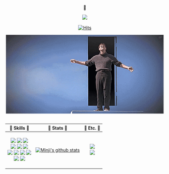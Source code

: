 <div align="center">

<br>

💎
   
![](https://camo.githubusercontent.com/76109812f3127b0f86940373897b04ac8943cb3c0f057f90046444480f61bafd/68747470733a2f2f692e696d6775722e636f6d2f77617856496d762e706e67)   
   
[![Hits](https://hits.seeyoufarm.com/api/count/incr/badge.svg?url=https%3A%2F%2Fgithub.com%2Fc-min-ji&count_bg=%23589ADD&title_bg=%235C6D81&icon=github.svg&icon_color=%23FFFFFF&title=hits&edge_flat=false)](https://hits.seeyoufarm.com)
  
![truemanshow](./KakaoTalk_20210920_172732469.gif)
<br>

##
  
| 💙 Skills 💙 | 💙 Stats 💙 | 💙 Etc. 💙 |
|:--: | :--: | :--: |
|<br><img src="https://img.shields.io/badge/Python-3776AB?style=flat&logo=Python&logoColor=white"/> <img src="https://img.shields.io/badge/Django-092E20?style=flat&logo=Django&logoColor=white"/> <img src="https://img.shields.io/badge/MySQL-4479A1?style=flat&logo=MySQL&logoColor=white"/><br><img src="https://img.shields.io/badge/Java-007396?style=flat&logo=Java&logoColor=white"/> <img src="https://img.shields.io/badge/HTML5-E34F26?style=flat&logo=HTML5&logoColor=white"/> <img src="https://img.shields.io/badge/CSS-1572B6?style=flat&logo=CSS3&logoColor=white"/><br><img src="https://img.shields.io/badge/JavaScript-F7DF1E?style=flat&logo=JavaScript&logoColor=white"/> <img src="https://img.shields.io/badge/XD-FF61F6?style=flat&logo=AdobeXD&logoColor=white"/> <img src="https://img.shields.io/badge/Githib-181717?style=flat&logo=Github&logoColor=white"/> <img src="https://img.shields.io/badge/Git-F05032?style=flat&logo=Git&logoColor=white"/><br><img src="https://img.shields.io/badge/GitKraken-179287?style=flat&logo=GitKraken&logoColor=white"/> <img src="https://img.shields.io/badge/Notion-000?style=flat&logo=Notion&logoColor=white"/><br><br>|[![Minji's github stats](https://github-readme-stats.vercel.app/api?username=c-min-ji)](https://github.com/anuraghazra/github-readme-stats)| <a href="https://velog.io/@c-min-ji"><img src="https://img.shields.io/badge/Blog-03C75A?style=flat&logo=&logoColor=white"/></a><br> <a href="mailto:mjeewh@gmail.com"><img src="https://img.shields.io/badge/Gmail-EA4335?style=flat&logo=Gmail&logoColor=white"/></a><br>|



  
</div>

<!--
**c-min-ji/c-min-ji** is a ✨ _special_ ✨ repository because its `README.md` (this file) appears on your GitHub profile.

Here are some ideas to get you started:

- 🔭 I’m currently working on ...
- 🌱 I’m currently learning ...
- 👯 I’m looking to collaborate on ...
- 🤔 I’m looking for help with ...
- 💬 Ask me about ...
- 📫 How to reach me: ...
- 😄 Pronouns: ...
- ⚡ Fun fact: ...

https://simpleicons.org/?q=v
-->
